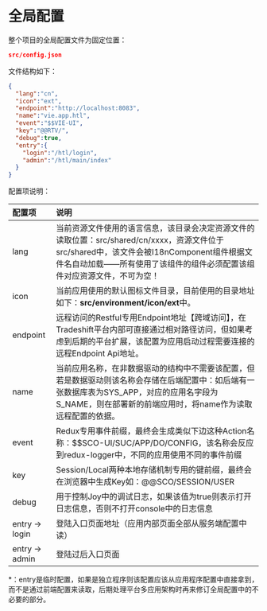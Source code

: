 # 全局配置

整个项目的全局配置文件为固定位置：

```json
src/config.json
```

文件结构如下：

```json
{
  "lang":"cn",
  "icon":"ext",
  "endpoint":"http://localhost:8083",
  "name":"vie.app.htl",
  "event":"$$VIE-UI",
  "key":"@@RTV/",
  "debug":true,
  "entry":{
    "login":"/htl/login",
    "admin":"/htl/main/index"
  }
}
```

配置项说明：

| 配置项 | 说明 |
| :--- | :--- |
| lang | 当前资源文件使用的语言信息，该目录会决定资源文件的读取位置：src/shared/cn/xxxx，资源文件位于src/shared中，该文件会被I18nComponent组件根据文件名自动加载——所有使用了该组件的组件必须配置该组件对应资源文件，不可为空！ |
| icon | 当前应用使用的默认图标文件目录，目前使用的目录地址如下：**src/environment/icon/ext**中。 |
| endpoint | 远程访问的Restful专用Endpoint地址【跨域访问】，在Tradeshift平台内部可直接通过相对路径访问，但如果考虑到后期的平台扩展，该配置为应用启动过程需要连接的远程Endpoint Api地址。 |
| name | 当前应用名称，在非数据驱动的结构中不需要该配置，但若是数据驱动则该名称会存储在后端配置中：如后端有一张数据库表为SYS\_APP，对应的应用名字段为S\_NAME，则在部署新的前端应用时，将name作为读取远程配置的依据。 |
| event | Redux专用事件前缀，最终会生成类似下边这种Action名称：$$SCO-UI/SUC/APP/DO/CONFIG，该名称会反应到redux-logger中，不同的应用使用不同的事件前缀 |
| key | Session/Local两种本地存储机制专用的键前缀，最终会在浏览器中生成Key如：@@SCO/SESSION/USER |
| debug | 用于控制Joy中的调试日志，如果该值为true则表示打开日志信息，否则不打开console中的日志信息 |
| entry -&gt; login | 登陆入口页面地址（应用内部页面全部从服务端配置中读） |
| entry -&gt; admin | 登陆过后入口页面 |

\*：entry是临时配置，如果是独立程序则该配置应该从应用程序配置中直接拿到，而不是通过前端配置来读取，后期处理平台多应用架构时再来修订全局配置中的不必要的部分。


